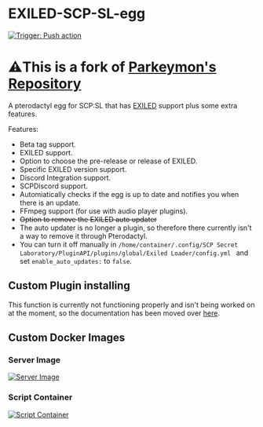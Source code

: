 # EXILED-SCP-SL-egg
[![Trigger: Push action](https://github.com/EsserGaming/EXILED-SCP-SL-egg/actions/workflows/workflow.yml/badge.svg?branch=master)](https://github.com/EsserGaming/EXILED-SCP-SL-egg/actions/workflows/workflow.yml)

# ⚠️This is a fork of [Parkeymon's Repository](https://github.com/Parkeymon/EXILED-SCP-SL-egg)

A pterodactyl egg for SCP:SL that has [EXILED](https://github.com/Exiled-Team/EXILED) support plus some extra features.

Features:

- Beta tag support.
- EXILED support.
- Option to choose the pre-release or release of EXILED.
- Specific EXILED version support.
- Discord Integration support.
- SCPDiscord support.
- Automiatically checks if the egg is up to date and notifies you when there is an update.
- FFmpeg support (for use with audio player plugins).
- ~~Option to remove the EXILED auto updater~~
 - The auto updater is no longer a plugin, so therefore there currently isn't a way to remove it through Pterodactyl.
 - You can turn it off manually in `/home/container/.config/SCP Secret Laboratory/PluginAPI/plugins/global/Exiled Loader/config.yml ` and set `enable_auto_updates:` to `false`.

## Custom Plugin installing 
This function is currently not functioning properly and isn't being worked on at the moment, so the documentation has been moved over [here](https://github.com/EsserGaming/EXILED-SCP-SL-egg/blob/master/CustomPlugins.md).

## Custom Docker Images

### Server Image
[![Server Image](https://github.com/EsserGaming/docker-scpsl/actions/workflows/docker-image.yml/badge.svg?branch=master)](https://github.com/EsserGaming/docker-scpsl/actions/workflows/docker-image.yml)

### Script Container
[![Script Container](https://github.com/EsserGaming/scpsl-install-docker/actions/workflows/docker-image.yml/badge.svg?branch=master)](https://github.com/EsserGaming/scpsl-install-docker/actions/workflows/docker-image.yml)
